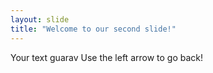 ```yaml
---
layout: slide
title: "Welcome to our second slide!"
---
```

Your text guarav
Use the left arrow to go back!
